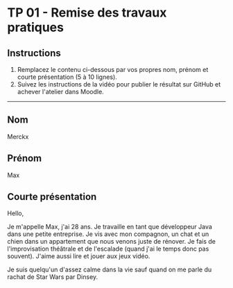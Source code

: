 # TP 01 - Remise des travaux pratiques

## Instructions

1. Remplacez le contenu ci-dessous par vos propres nom, prénom et courte présentation (5 à 10 lignes).
2. Suivez les instructions de la vidéo pour publier le résultat sur GitHub et achever l'atelier dans Moodle.

---

## Nom

Merckx

## Prénom

Max

## Courte présentation

Hello,

Je m'appelle Max, j'ai 28 ans. Je travaille en tant que développeur Java dans une petite entreprise. Je vis avec mon compagnon, un chat et un chien dans un appartement que nous venons juste de rénover. Je fais de l'improvisation théâtrale et de l'escalade (quand j'ai le temps donc pas souvent). J'aime aussi lire et jouer aux jeux vidéo.

Je suis quelqu'un d'assez calme dans la vie sauf quand on me parle du rachat de Star Wars par Dinsey.